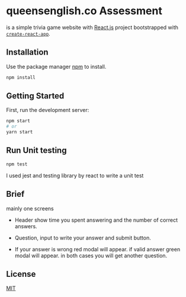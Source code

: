 # queensenglish.co Assessment

is a simple trivia game website with [React.js](https://react.dev/) project bootstrapped with [`create-react-app`](https://create-react-app.dev/docs/adding-typescript/).

## Installation

Use the package manager [npm](https://www.npmjs.com/) to install.

```bash
npm install
```

## Getting Started

First, run the development server:

```bash
npm start
# or
yarn start
```

## Run Unit testing

```bash
npm test
```

I used jest and testing library by react to write a unit test

## Brief

mainly one screens

- Header show time you spent answering and the number of correct answers.

- Question, input to write your answer and submit button.

- If your answer is wrong red modal will appear. if valid answer green modal will appear. in both cases you will get another question.

## License

[MIT](https://choosealicense.com/licenses/mit/)
